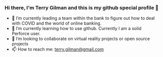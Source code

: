 ### Hi there, I'm Terry Gilman and this is my github special profile 👋
- 🔭 I’m currently leading a team within the bank to figure out how to deal with COVID and the world of online banking.
- 🌱 I’m currently learning how to use github. Currently I am a solid Perforce user.
- 👯 I’m looking to collaborate on virtual reality projects or open source projects
- 📫 How to reach me: terry.gilman@gmail.com

<!--
**tlgilman/tlgilman** is a ✨ _special_ ✨ repository because its `README.md` (this file) appears on your GitHub profile.

- 🤔 I’m looking for help with ...
- 💬 Ask me about ...
- 😄 Pronouns: ...
- ⚡ Fun fact: ...
-->
